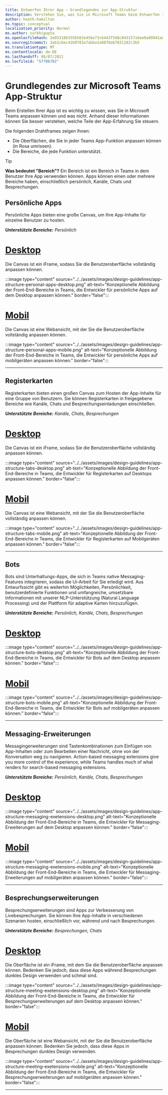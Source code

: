 ```yaml
---
title: Entwerfen Ihrer App – Grundlegendes zur App-Struktur
description: Verstehen Sie, was Sie in Microsoft Teams beim Entwerfen Ihrer App anpassen können und was nicht.
author: heath-hamilton
ms.topic: conceptual
localization_priority: Normal
ms.author: surbhigupta
ms.openlocfilehash: 2e053186355b583e456e73c6443f5d8c043157a9ae0a09941a86a3aabd7978c5
ms.sourcegitcommit: 3ab1cbec41b9783a7abba1e0870a67831282c3b5
ms.translationtype: MT
ms.contentlocale: de-DE
ms.lasthandoff: 08/07/2021
ms.locfileid: "57706702"
---
```

# <a name="understand-the-microsoft-teams-app-structure"></a>Grundlegendes zur Microsoft Teams App-Struktur

Beim Erstellen Ihrer App ist es wichtig zu wissen, was Sie in Microsoft Teams anpassen können und was nicht. Anhand dieser Informationen können Sie besser verstehen, welche Teile der App-Erfahrung Sie steuern.

Die folgenden Drahtframes zeigen Ihnen:

* Die Oberflächen, die Sie in jeder Teams App-Funktion anpassen können (in Rosa umrissen).
* Die Bereiche, die jede Funktion unterstützt.

> [!TIP]
> **Was bedeutet "Bereich"?** Ein Bereich ist ein Bereich in Teams in dem Benutzer Ihre App verwenden können. Apps können einen oder mehrere Bereiche haben, einschließlich persönlich, Kanäle, Chats und Besprechungen.

## <a name="personal-apps"></a>Persönliche Apps

Persönliche Apps bieten eine große Canvas, um Ihre App-Inhalte für einzelne Benutzer zu hosten.

***Unterstützte Bereiche:** Persönlich*

# <a name="desktop"></a>[Desktop](#tab/desktop)

Die Canvas ist ein iFrame, sodass Sie die Benutzeroberfläche vollständig anpassen können.

:::image type="content" source="../../assets/images/design-guidelines/app-structure-personal-apps-desktop.png" alt-text="Konzeptionelle Abbildung der Front-End-Bereiche in Teams, die Entwickler für persönliche Apps auf dem Desktop anpassen können." border="false":::

# <a name="mobile"></a>[Mobil](#tab/mobile)

Die Canvas ist eine Webansicht, mit der Sie die Benutzeroberfläche vollständig anpassen können.

:::image type="content" source="../../assets/images/design-guidelines/app-structure-personal-apps-mobile.png" alt-text="Konzeptionelle Abbildung der Front-End-Bereiche in Teams, die Entwickler für persönliche Apps auf mobilgeräten anpassen können." border="false":::

---

## <a name="tabs"></a>Registerkarten

Registerkarten bieten einen großen Canvas zum Hosten der App-Inhalte für eine Gruppe von Benutzern. Sie können Registerkarten in freigegebene Bereiche wie Kanäle, Chats und Besprechungseinladungen einschließen.

***Unterstützte Bereiche:** Kanäle, Chats, Besprechungen*

# <a name="desktop"></a>[Desktop](#tab/desktop)

Die Canvas ist ein iFrame, sodass Sie die Benutzeroberfläche vollständig anpassen können.

:::image type="content" source="../../assets/images/design-guidelines/app-structure-tabs-desktop.png" alt-text="Konzeptionelle Abbildung der Front-End-Bereiche in Teams, die Entwickler für Registerkarten auf Desktops anpassen können." border="false":::

# <a name="mobile"></a>[Mobil](#tab/mobile)

Die Canvas ist eine Webansicht, mit der Sie die Benutzeroberfläche vollständig anpassen können.

:::image type="content" source="../../assets/images/design-guidelines/app-structure-tabs-mobile.png" alt-text="Konzeptionelle Abbildung der Front-End-Bereiche in Teams, die Entwickler für Registerkarten auf Mobilgeräten anpassen können." border="false":::

---

## <a name="bots"></a>Bots

Bots sind Unterhaltungs-Apps, die sich in Teams native Messaging-Features integrieren, sodass die Ui-Arbeit für Sie erledigt wird. Aus Entwurfssicht gibt es weiterhin Möglichkeiten, Persönlichkeit, benutzerdefinierte Funktionen und umfangreiche, umsetzbare Informationen mit unserer NLP-Unterstützung (Natural Language Processing) und der Plattform für adaptive Karten hinzuzufügen.

***Unterstützte Bereiche:** Persönlich, Kanäle, Chats, Besprechungen*

# <a name="desktop"></a>[Desktop](#tab/desktop)

:::image type="content" source="../../assets/images/design-guidelines/app-structure-bots-desktop.png" alt-text="Konzeptionelle Abbildung der Front-End-Bereiche in Teams, die Entwickler für Bots auf dem Desktop anpassen können." border="false":::

# <a name="mobile"></a>[Mobil](#tab/mobile)

:::image type="content" source="../../assets/images/design-guidelines/app-structure-bots-mobile.png" alt-text="Konzeptionelle Abbildung der Front-End-Bereiche in Teams, die Entwickler für Bots auf mobilgeräten anpassen können." border="false":::

---

## <a name="messaging-extensions"></a>Messaging-Erweiterungen

Messagingerweiterungen sind Tastenkombinationen zum Einfügen von App-Inhalten oder zum Bearbeiten einer Nachricht, ohne von der Konversation weg zu navigieren. Action-based messaging extensions give you more control of the experience, while Teams handles much of what renders for search-based messaging extensions.

***Unterstützte Bereiche:** Persönlich, Kanäle, Chats, Besprechungen*

# <a name="desktop"></a>[Desktop](#tab/desktop)

:::image type="content" source="../../assets/images/design-guidelines/app-structure-messaging-exetensions-desktop.png" alt-text="Konzeptionelle Abbildung der Front-End-Bereiche in Teams, die Entwickler für Messaging-Erweiterungen auf dem Desktop anpassen können." border="false":::

# <a name="mobile"></a>[Mobil](#tab/mobile)

:::image type="content" source="../../assets/images/design-guidelines/app-structure-messaging-exetensions-mobile.png" alt-text="Konzeptionelle Abbildung der Front-End-Bereiche in Teams, die Entwickler für Messaging-Erweiterungen auf mobilgeräten anpassen können." border="false":::

---

## <a name="meeting-extensions"></a>Besprechungserweiterungen

Besprechungserweiterungen sind Apps zur Verbesserung von Livebesprechungen. Sie können Ihre App-Inhalte in verschiedenen Szenarien hosten, einschließlich vor, während und nach Besprechungen.

***Unterstützte Bereiche:** Besprechungen, Chats*

# <a name="desktop"></a>[Desktop](#tab/desktop)

Die Oberfläche ist ein iFrame, mit dem Sie die Benutzeroberfläche anpassen können. Bedenken Sie jedoch, dass diese Apps während Besprechungen dunkles Design verwenden und schmal sind.

:::image type="content" source="../../assets/images/design-guidelines/app-structure-meeting-exetensions-desktop.png" alt-text="Konzeptionelle Abbildung der Front-End-Bereiche in Teams, die Entwickler für Besprechungserweiterungen auf dem Desktop anpassen können." border="false":::

# <a name="mobile"></a>[Mobil](#tab/mobile)

Die Oberfläche ist eine Webansicht, mit der Sie die Benutzeroberfläche anpassen können. Bedenken Sie jedoch, dass diese Apps in Besprechungen dunkles Design verwenden.

:::image type="content" source="../../assets/images/design-guidelines/app-structure-meeting-exetensions-mobile.png" alt-text="Konzeptionelle Abbildung der Front-End-Bereiche in Teams, die Entwickler für Besprechungserweiterungen auf mobilgeräten anpassen können." border="false":::

---
